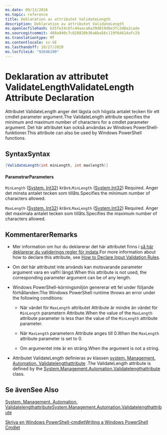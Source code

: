 ```yaml
---
ms.date: 09/13/2016
ms.topic: reference
title: Deklaration av attributet ValidateLength
description: Deklaration av attributet ValidateLength
ms.openlocfilehash: b35fe24c6fc44aaca6a39d819d6e3fc2d8a2cade
ms.sourcegitcommit: 488a940c7c828820b36a6ba56c119f64614afc29
ms.translationtype: MT
ms.contentlocale: sv-SE
ms.lasthandoff: 10/27/2020
ms.locfileid: "92646190"
---
```

# <a name="validatelength-attribute-declaration"></a><span data-ttu-id="295b1-103">Deklaration av attributet ValidateLength</span><span class="sxs-lookup"><span data-stu-id="295b1-103">ValidateLength Attribute Declaration</span></span>

<span data-ttu-id="295b1-104">Attributet ValidateLength anger det lägsta och högsta antalet tecken för ett cmdlet parameter argument.</span><span class="sxs-lookup"><span data-stu-id="295b1-104">The ValidateLength attribute specifies the minimum and maximum number of characters for a cmdlet parameter argument.</span></span> <span data-ttu-id="295b1-105">Det här attributet kan också användas av Windows PowerShell-funktioner.</span><span class="sxs-lookup"><span data-stu-id="295b1-105">This attribute can also be used by Windows PowerShell functions.</span></span>

## <a name="syntax"></a><span data-ttu-id="295b1-106">Syntax</span><span class="sxs-lookup"><span data-stu-id="295b1-106">Syntax</span></span>

```csharp
[ValidateLength(int minLength, int maxlength)]
```

#### <a name="parameters"></a><span data-ttu-id="295b1-107">Parametrar</span><span class="sxs-lookup"><span data-stu-id="295b1-107">Parameters</span></span>

<span data-ttu-id="295b1-108">`MinLength` ([System. Int32](/dotnet/api/System.Int32)) krävs.</span><span class="sxs-lookup"><span data-stu-id="295b1-108">`MinLength` ([System.Int32](/dotnet/api/System.Int32)) Required.</span></span> <span data-ttu-id="295b1-109">Anger det minsta antalet tecken som tillåts.</span><span class="sxs-lookup"><span data-stu-id="295b1-109">Specifies the minimum number of characters allowed.</span></span>

<span data-ttu-id="295b1-110">`MaxLength` ([System. Int32](/dotnet/api/System.Int32)) krävs.</span><span class="sxs-lookup"><span data-stu-id="295b1-110">`MaxLength` ([System.Int32](/dotnet/api/System.Int32)) Required.</span></span> <span data-ttu-id="295b1-111">Anger det maximala antalet tecken som tillåts.</span><span class="sxs-lookup"><span data-stu-id="295b1-111">Specifies the maximum number of characters allowed.</span></span>

## <a name="remarks"></a><span data-ttu-id="295b1-112">Kommentarer</span><span class="sxs-lookup"><span data-stu-id="295b1-112">Remarks</span></span>

- <span data-ttu-id="295b1-113">Mer information om hur du deklarerar det här attributet finns i [så här deklarerar du validerings regler för indata](./how-to-validate-parameter-input.md).</span><span class="sxs-lookup"><span data-stu-id="295b1-113">For more information about how to declare this attribute, see [How to Declare Input Validation Rules](./how-to-validate-parameter-input.md).</span></span>

- <span data-ttu-id="295b1-114">Om det här attributet inte används kan motsvarande parameter argument vara en valfri längd.</span><span class="sxs-lookup"><span data-stu-id="295b1-114">When this attribute is not used, the corresponding parameter argument can be of any length.</span></span>

- <span data-ttu-id="295b1-115">Windows PowerShell-körningsmiljön genererar ett fel under följande förhållanden:</span><span class="sxs-lookup"><span data-stu-id="295b1-115">The Windows PowerShell runtime throws an error under the following conditions:</span></span>

  - <span data-ttu-id="295b1-116">När värdet för `MaxLength` attributet Attribute är mindre än värdet för `MinLength` parametern Attribute.</span><span class="sxs-lookup"><span data-stu-id="295b1-116">When the value of the `MaxLength` attribute parameter is less than the value of the `MinLength` attribute parameter.</span></span>

  - <span data-ttu-id="295b1-117">När `MaxLength` parametern Attribute anges till 0.</span><span class="sxs-lookup"><span data-stu-id="295b1-117">When the `MaxLength` attribute parameter is set to 0.</span></span>

  - <span data-ttu-id="295b1-118">Om argumentet inte är en sträng.</span><span class="sxs-lookup"><span data-stu-id="295b1-118">When the argument is not a string.</span></span>

- <span data-ttu-id="295b1-119">Attributet ValidateLength definieras av klassen [system. Management. Automation. Validatelengthattribute](/dotnet/api/System.Management.Automation.ValidateLengthAttribute) .</span><span class="sxs-lookup"><span data-stu-id="295b1-119">The ValidateLength attribute is defined by the [System.Management.Automation.Validatelengthattribute](/dotnet/api/System.Management.Automation.ValidateLengthAttribute) class.</span></span>

## <a name="see-also"></a><span data-ttu-id="295b1-120">Se även</span><span class="sxs-lookup"><span data-stu-id="295b1-120">See Also</span></span>

[<span data-ttu-id="295b1-121">System. Management. Automation. Validatelengthattribute</span><span class="sxs-lookup"><span data-stu-id="295b1-121">System.Management.Automation.Validatelengthattribute</span></span>](/dotnet/api/System.Management.Automation.ValidateLengthAttribute)

[<span data-ttu-id="295b1-122">Skriva en Windows PowerShell-cmdlet</span><span class="sxs-lookup"><span data-stu-id="295b1-122">Writing a Windows PowerShell Cmdlet</span></span>](./writing-a-windows-powershell-cmdlet.md)
